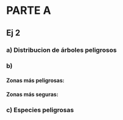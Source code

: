 # PARTE A
## Ej 2
 ### a) Distribucion de árboles peligrosos
 
 
 ### b)
 #### Zonas más peligrosas:
 
 #### Zonas más seguras:
 
 ### c) Especies peligrosas
 
